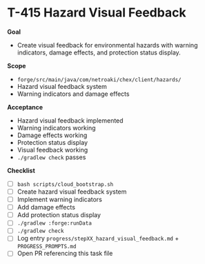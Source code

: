 # T-415 Hazard Visual Feedback

**Goal**

- Create visual feedback for environmental hazards with warning indicators, damage effects, and protection status display.

**Scope**

- `forge/src/main/java/com/netroaki/chex/client/hazards/`
- Hazard visual feedback system
- Warning indicators and damage effects

**Acceptance**

- Hazard visual feedback implemented
- Warning indicators working
- Damage effects working
- Protection status display
- Visual feedback working
- `./gradlew check` passes

**Checklist**

- [ ] `bash scripts/cloud_bootstrap.sh`
- [ ] Create hazard visual feedback system
- [ ] Implement warning indicators
- [ ] Add damage effects
- [ ] Add protection status display
- [ ] `./gradlew :forge:runData`
- [ ] `./gradlew check`
- [ ] Log entry `progress/stepXX_hazard_visual_feedback.md` + `PROGRESS_PROMPTS.md`
- [ ] Open PR referencing this task file
